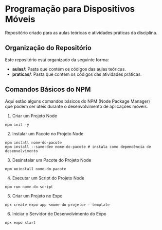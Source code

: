 # Programação para Dispositivos Móveis

Repositório criado para as aulas teóricas e atividades práticas da disciplina.

## Organização do Repositório

Este repositório está organizado da seguinte forma:

- **aulas/**: Pasta que contém os códigos das aulas teóricas.
- **praticas/**: Pasta que contém os códigos das atividades práticas.

## Comandos Básicos do NPM

Aqui estão alguns comandos básicos do NPM (Node Package Manager) que podem ser úteis durante o desenvolvimento de aplicações móveis.

1. Criar um Projeto Node

```shell
npm init -y
```

2. Instalar um Pacote no Projeto Node

```shell
npm install nome-do-pacote
npm install --save-dev nome-do-pacote # instala como dependência de desenvolvimento
```

3. Desinstalar um Pacote do Projeto Node

```shell
npm uninstall nome-do-pacote
```

4. Executar um Script do Projeto Node

```shell
npm run nome-do-script
```

5. Criar um Projeto no Expo

```shell
npx create-expo-app <nome-do-projeto> --template
```

6. Iniciar o Servidor de Desenvolvimento do Expo

```shell
npx expo start
```
